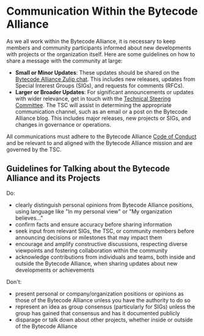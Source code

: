 # Communication Within the Bytecode Alliance

As we all work within the Bytecode Alliance, it is necessary to keep members and community participants informed about new developments with projects or the organization itself. Here are some guidelines on how to share a message with the community at large:

- **Small or Minor Updates**: These updates should be shared on the [Bytecode Alliance Zulip chat](https://bytecodealliance.zulipchat.com/). This includes new releases, updates from Special Interest Groups (SIGs), and requests for comments (RFCs).
- **Larger or Broader Updates**: For significant announcements or updates with wider relevance, get in touch with the [Technical Steering Committee](mailto:tsc@bytecodealliance.org). The TSC will assist in determining the appropriate communication channel, such as an email or a post on the Bytecode Alliance blog. This includes major releases, new projects or SIGs, and changes in governance or operations.

All communications must adhere to the Bytecode Alliance [Code of Conduct](https://github.com/bytecodealliance/governance/blob/main/CODE_OF_CONDUCT.md) and be relevant to and aligned with the Bytecode Alliance mission and are governed by the TSC.

## Guidelines for Talking about the Bytecode Alliance and its Projects

Do:

- clearly distinguish personal opinions from Bytecode Alliance positions, using language like "In my personal view" or "My organization believes..."
- confirm facts and ensure accuracy before sharing information
- seek input from relevant SIGs, the TSC, or community members before announcing decisions or milestones that may impact them
- encourage and amplify constructive discussions, respecting diverse viewpoints and fostering collaboration within the community
- acknowledge contributions from individuals and teams, both inside and outside the Bytecode Alliance, when sharing updates about new developments or achievements

Don't:

- present personal or company/organization positions or opinions as those of the Bytecode Alliance unless you have the authority to do so
- represent an idea as group consensus (particularly for SIGs) unless the group has gained that consensus and has it documented publicly
- disparage or talk down about other projects, whether inside or outside of the Bytecode Alliance
